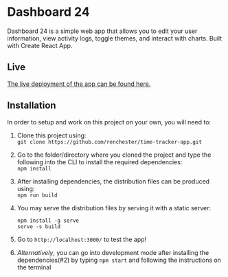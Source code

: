 # Dashboard 24

Dashboard 24 is a simple web app that allows you to edit your user information, view activity logs, toggle themes, and interact with charts. Built with Create React App.

## Live

[The live deployment of the app can be found here.](https://dash-24.vercel.app)

## Installation

In order to setup and work on this project on your own, you will need to:

1. Clone this project using:\
   `git clone https://github.com/renchester/time-tracker-app.git`

2. Go to the folder/directory where you cloned the project and type the following into the CLI to install the required dependencies:\
   `npm install`

3. After installing dependencies, the distribution files can be produced using:\
   `npm run build`

4. You may serve the distribution files by serving it with a static server:

   ```
   npm install -g serve
   serve -s build
   ```

5. Go to `http://localhost:3000/` to test the app!

6. _Alternatively_, you can go into development mode after installing the dependencies(#2) by typing `npm start` and following the instructions on the terminal
